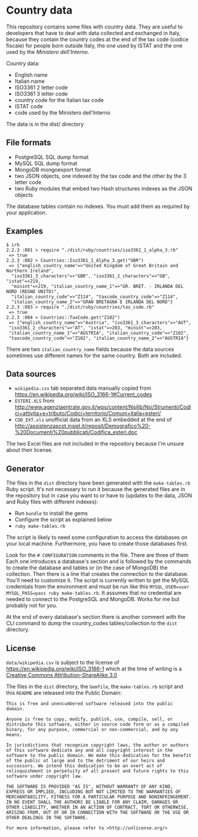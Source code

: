 # Country data

This repository contains some files with country data. They are useful to developers
that have to deal with data collected and exchanged in Italy, because they contain
the country codes at the end of the tax code (codice fiscale) for people born outside Italy,
the one used by ISTAT and the one used by the _Ministero dell'Interno_.

Country data:

* English name
* Italian name
* ISO3361 2 letter code
* ISO3361 3 letter code
* country code for the Italian tax code
* ISTAT code
* code used by the Ministero dell'Interno

The data is in the dist/ directory

## File formats

* PostgreSQL SQL dump format
* MySQL SQL dump format
* MongoDB mongoexport format
* two JSON objects, one indexed by the tax code and the other by the 3 letter code
* two Ruby modules that embed two Hash structures indexes as the JSON objects

The database tables contain no indexes. You must add them as required by your application.

## Examples

    $ irb
    2.2.3 :001 > require "./dist/ruby/countries/iso3361_1_alpha_3.rb"
     => true
    2.2.3 :002 > Countries::Iso3361_1_Alpha_3.get("GBR")
     => {"english_country_name"=>"United Kingdom of Great Britain and Northern Ireland",
      "iso3361_3_characters"=>"GBR", "iso3361_2_characters"=>"GB", "istat"=>219,
      "minint"=>219, "italian_country_name_1"=>"GR. BRET. - IRLANDA DEL NORD (REGNO UNITO)",
      "italian_country_code"=>"Z114", "taxcode_country_code"=>"Z114",
      "italian_country_name_2"=>"GRAN BRETAGNA E IRLANDA DEL NORD"}
    2.2.3 :003 > require "./dist/ruby/countries/tax_code.rb"
     => true
    2.2.3 :004 > Countries::TaxCode.get("Z102")
     => {"english_country_name"=>"Austria", "iso3361_3_characters"=>"AUT",
     "iso3361_2_characters"=>"AT", "istat"=>203, "minint"=>203,
     "italian_country_name_1"=>"AUSTRIA", "italian_country_code"=>"Z102",
     "taxcode_country_code"=>"Z102", "italian_country_name_2"=>"AUSTRIA"}

There are two ```italian_country_name``` fields because the data sources sometimes use different names for the same country. Both are included.

## Data sources

* ```wikipedia.csv``` tab separated data manually copied from https://en.wikipedia.org/wiki/ISO_3166-1#Current_codes
* ```ESTERI.XLS``` from http://www.agenziaentrate.gov.it/wps/content/Nsilib/Nsi/Strumenti/Codici+attivita+e+tributo/Codici+territorio/Comuni+italia+esteri/
* ```COD_EXT.xls``` unofficial data from an XLS embedded at the end of http://assistenzascot.insiel.it/reposit/Demografico%20-%20Documenti%20pubblicati/Codifica_esteri.doc

The two Excel files are not included in the repository because I'm unsure about their license.

## Generator

The files in the ```dist``` directory have been generated with the ```make-tables.rb``` Ruby script.
It's not necessary to run it because the generated files are in the repository but in case you want to or have to (updates to the data, JSON and Ruby files with different indexes):

* Run ```bundle``` to install the gems
* Configure the script as explained below
* ```ruby make-tables.rb```

The script is likely to need some configuration to access the databases on your local machine.
Furthermore, you have to create those databases first.

Look for the ```# CONFIGURATION``` comments in the file. There are three of them
Each one introduces a database's section and is followed by the commands to create the database and
tables or (in the case of MongoDB) the collection.
Then there is a line that creates the connection to the database. You'll need to customize it.
The script is currently written to get the MySQL credentials from the environment and must be run like this
```MYSQL_USER=user MYSQL_PASS=pass ruby make-tables.rb```.
It assumes that no credential are needed to connect to the PostgreSQL and MongoDB. Works for me but probably not for you.

At the end of every database's section there is another comment with the CLI command to dump the country_codes tables/collection to the ```dist``` directory.

## License

```data/wikipedia.csv``` is subject to the license of https://en.wikipedia.org/wiki/ISO_3166-1 which at the time of writing is a [Creative Commons Attribution-ShareAlike 3.0](https://en.wikipedia.org/wiki/Wikipedia:Text_of_Creative_Commons_Attribution-ShareAlike_3.0_Unported_License)

The files in the ```dist``` directory, the ```Gemfile```, the ```make-tables.rb``` script and this ```README``` are released into the Public Domain:

```
This is free and unencumbered software released into the public domain.

Anyone is free to copy, modify, publish, use, compile, sell, or
distribute this software, either in source code form or as a compiled
binary, for any purpose, commercial or non-commercial, and by any
means.

In jurisdictions that recognize copyright laws, the author or authors
of this software dedicate any and all copyright interest in the
software to the public domain. We make this dedication for the benefit
of the public at large and to the detriment of our heirs and
successors. We intend this dedication to be an overt act of
relinquishment in perpetuity of all present and future rights to this
software under copyright law.

THE SOFTWARE IS PROVIDED "AS IS", WITHOUT WARRANTY OF ANY KIND,
EXPRESS OR IMPLIED, INCLUDING BUT NOT LIMITED TO THE WARRANTIES OF
MERCHANTABILITY, FITNESS FOR A PARTICULAR PURPOSE AND NONINFRINGEMENT.
IN NO EVENT SHALL THE AUTHORS BE LIABLE FOR ANY CLAIM, DAMAGES OR
OTHER LIABILITY, WHETHER IN AN ACTION OF CONTRACT, TORT OR OTHERWISE,
ARISING FROM, OUT OF OR IN CONNECTION WITH THE SOFTWARE OR THE USE OR
OTHER DEALINGS IN THE SOFTWARE.

For more information, please refer to <http://unlicense.org/>
```
